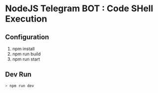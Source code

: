 # NodeJS Telegram BOT : Code SHell Execution

## Configuration
1. npm install 
2. npm run build
3. npm run start

## Dev Run
```bash
> npm run dev
```